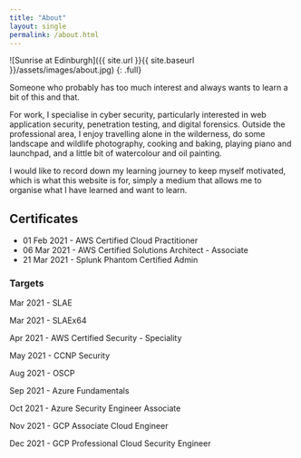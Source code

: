 ```yaml
---
title: "About"
layout: single
permalink: /about.html
---
```


![Sunrise at Edinburgh]({{ site.url }}{{ site.baseurl }}/assets/images/about.jpg)
{: .full}

Someone who probably has too much interest and always wants to learn a bit of this and that.

For work, I specialise in cyber security, particularly interested in web application security, penetration testing, and digital forensics. Outside the professional area, I enjoy travelling alone in the wilderness, do some landscape and wildlife photography, cooking and baking, playing piano and launchpad, and a little bit of watercolour and oil painting.

I would like to record down my learning journey to keep myself motivated, which is what this website is for, simply a medium that allows me to organise what I have learned and want to learn.

## Certificates
- 01 Feb 2021 - AWS Certified Cloud Practitioner
- 06 Mar 2021 - AWS Certified Solutions Architect - Associate
- 21 Mar 2021 - Splunk Phantom Certified Admin

### Targets
Mar 2021 - SLAE

Mar 2021 - SLAEx64

Apr 2021 - AWS Certified Security - Speciality

May 2021 - CCNP Security

Aug 2021 - OSCP

Sep 2021 - Azure Fundamentals

Oct 2021 - Azure Security Engineer Associate

Nov 2021 - GCP Associate Cloud Engineer

Dec 2021 - GCP Professional Cloud Security Engineer
